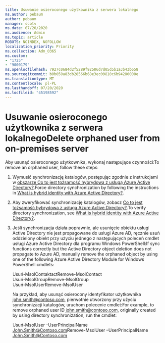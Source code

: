 ```yaml
---
title: Usuwanie osieroconego użytkownika z serwera lokalnego
ms.author: pebaum
author: pebaum
manager: scotv
ms.date: 07/20/2020
ms.audience: Admin
ms.topic: article
ROBOTS: NOINDEX, NOFOLLOW
localization_priority: Priority
ms.collection: Adm_O365
ms.custom:
- "1725"
- "9000179"
ms.openlocfilehash: 7927c0684d2f5289f92506d7d05d5b1a3b43b658
ms.sourcegitcommit: b0b050a83db28566b68e3ec09810c6b94280008e
ms.translationtype: MT
ms.contentlocale: pl-PL
ms.lasthandoff: 07/20/2020
ms.locfileid: "45198592"
---
```

# <a name="delete-orphaned-user-from-on-premises-server"></a><span data-ttu-id="cbce7-102">Usuwanie osieroconego użytkownika z serwera lokalnego</span><span class="sxs-lookup"><span data-stu-id="cbce7-102">Delete orphaned user from on-premises server</span></span>

<span data-ttu-id="cbce7-103">Aby usunąć osieroconego użytkownika, wykonaj następujące czynności:</span><span class="sxs-lookup"><span data-stu-id="cbce7-103">To remove an orphaned user, follow these steps:</span></span>

1. <span data-ttu-id="cbce7-104">Wymusić synchronizację katalogów, postępując zgodnie z instrukcjami w [obszarze Co to jest tożsamość hybrydowa z usługą Azure Active Directory?](https://technet.microsoft.com/library/jj151771.aspx#bkmk_synchronizedirectories).</span><span class="sxs-lookup"><span data-stu-id="cbce7-104">Force directory synchronization by following the instructions in [What is hybrid identity with Azure Active Directory?](https://technet.microsoft.com/library/jj151771.aspx#bkmk_synchronizedirectories).</span></span>

2. <span data-ttu-id="cbce7-105">Aby zweryfikować synchronizację katalogów, zobacz [Co to jest tożsamość hybrydowa z usługą Azure Active Directory?](https://technet.microsoft.com/library/jj151797.aspx).</span><span class="sxs-lookup"><span data-stu-id="cbce7-105">To verify directory synchronization, see [What is hybrid identity with Azure Active Directory?](https://technet.microsoft.com/library/jj151797.aspx).</span></span>

3. <span data-ttu-id="cbce7-106">Jeśli synchronizacja działa poprawnie, ale usunięcie obiektu usługi Active Directory nie jest propagowane do usługi Azure AD, ręcznie usuń oddzielony obiekt przy użyciu jednego z następujących poleceń cmdlet usługi Azure Active Directory dla programu Windows PowerShell:</span><span class="sxs-lookup"><span data-stu-id="cbce7-106">If sync functions correctly but the Active Directory object deletion does not propagate to Azure AD, manually remove the orphaned object by using one of the following Azure Active Directory Module for Windows PowerShell cmdlets:</span></span>

    <span data-ttu-id="cbce7-107">Usuń-MsolContaktact</span><span class="sxs-lookup"><span data-stu-id="cbce7-107">Remove-MsolContact</span></span>  
    <span data-ttu-id="cbce7-108">Usuń-MsolGroup</span><span class="sxs-lookup"><span data-stu-id="cbce7-108">Remove-MsolGroup</span></span>  
    <span data-ttu-id="cbce7-109">Usuń-MsolUser</span><span class="sxs-lookup"><span data-stu-id="cbce7-109">Remove-MsolUser</span></span>

    <span data-ttu-id="cbce7-110">Na przykład, aby usunąć osierocony identyfikator użytkownika john.smith@contoso.com, pierwotnie utworzony przy użyciu synchronizacji katalogów, uruchom polecenie cmdlet:</span><span class="sxs-lookup"><span data-stu-id="cbce7-110">For example, to remove orphaned user ID john.smith@contoso.com, originally created by using directory synchronization, run the cmdlet:</span></span>

    <span data-ttu-id="cbce7-111">Usuń-MsolUser –UserPrincipalName John.Smith@Contoso.com</span><span class="sxs-lookup"><span data-stu-id="cbce7-111">Remove-MsolUser –UserPrincipalName John.Smith@Contoso.com</span></span>